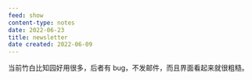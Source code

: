 ```yaml
---
feed: show
content-type: notes
date: 2022-06-23
title: newsletter
date created: 2022-06-09
---
```

当前竹白比知园好用很多，后者有 bug，不发邮件，而且界面看起来就很粗糙。
